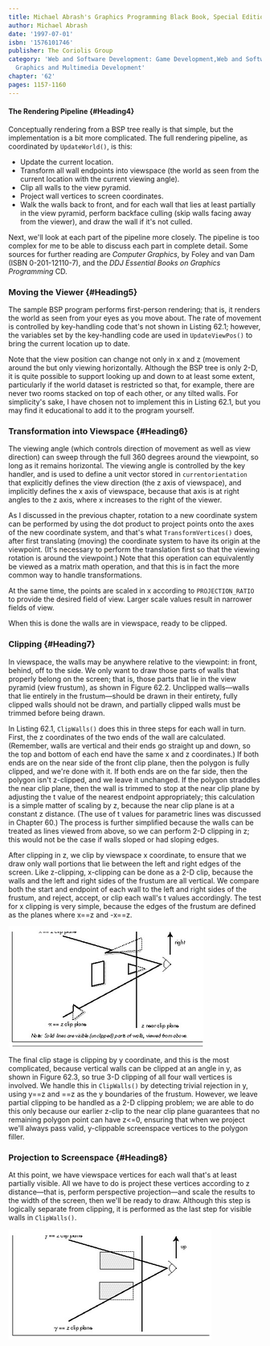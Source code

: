 ```yaml
---
title: Michael Abrash's Graphics Programming Black Book, Special Edition
author: Michael Abrash
date: '1997-07-01'
isbn: '1576101746'
publisher: The Coriolis Group
category: 'Web and Software Development: Game Development,Web and Software Development:
  Graphics and Multimedia Development'
chapter: '62'
pages: 1157-1160
---
```


#### The Rendering Pipeline {#Heading4}

Conceptually rendering from a BSP tree really is that simple, but the
implementation is a bit more complicated. The full rendering pipeline,
as coordinated by `UpdateWorld()`, is this:

  * Update the current location.
  * Transform all wall endpoints into viewspace (the world as seen from
    the current location with the current viewing angle).
  * Clip all walls to the view pyramid.
  * Project wall vertices to screen coordinates.
  * Walk the walls back to front, and for each wall that lies at least
    partially in the view pyramid, perform backface culling (skip walls
    facing away from the viewer), and draw the wall if it's not culled.

Next, we'll look at each part of the pipeline more closely. The pipeline
is too complex for me to be able to discuss each part in complete
detail. Some sources for further reading are *Computer Graphics*, by
Foley and van Dam (ISBN 0-201-12110-7), and the *DDJ Essential Books on
Graphics Programming* CD.

### Moving the Viewer {#Heading5}

The sample BSP program performs first-person rendering; that is, it
renders the world as seen from your eyes as you move about. The rate of
movement is controlled by key-handling code that's not shown in Listing
62.1; however, the variables set by the key-handling code are used in
`UpdateViewPos()` to bring the current location up to date.

Note that the view position can change not only in x and z (movement
around the but only viewing horizontally. Although the BSP tree is only
2-D, it is quite possible to support looking up and down to at least
some extent, particularly if the world dataset is restricted so that,
for example, there are never two rooms stacked on top of each other, or
any tilted walls. For simplicity's sake, I have chosen not to implement
this in Listing 62.1, but you may find it educational to add it to the
program yourself.

### Transformation into Viewspace {#Heading6}

The viewing angle (which controls direction of movement as well as view
direction) can sweep through the full 360 degrees around the viewpoint,
so long as it remains horizontal. The viewing angle is controlled by the
key handler, and is used to define a unit vector stored in
`currentorientation` that explicitly defines the view direction (the z
axis of viewspace), and implicitly defines the x axis of viewspace,
because that axis is at right angles to the z axis, where x increases to
the right of the viewer.

As I discussed in the previous chapter, rotation to a new coordinate
system can be performed by using the dot product to project points onto
the axes of the new coordinate system, and that's what
`TransformVertices()` does, after first translating (moving) the
coordinate system to have its origin at the viewpoint. (It's necessary
to perform the translation first so that the viewing rotation is around
the viewpoint.) Note that this operation can equivalently be viewed as a
matrix math operation, and that this is in fact the more common way to
handle transformations.

At the same time, the points are scaled in x according to
`PROJECTION_RATIO` to provide the desired field of view. Larger scale
values result in narrower fields of view.

When this is done the walls are in viewspace, ready to be clipped.

### Clipping {#Heading7}

In viewspace, the walls may be anywhere relative to the viewpoint: in
front, behind, off to the side. We only want to draw those parts of
walls that properly belong on the screen; that is, those parts that lie
in the view pyramid (view frustum), as shown in Figure 62.2. Unclipped
walls—walls that lie entirely in the frustum—should be drawn in their
entirety, fully clipped walls should not be drawn, and partially clipped
walls must be trimmed before being drawn.

In Listing 62.1, `ClipWalls()` does this in three steps for each wall
in turn. First, the z coordinates of the two ends of the wall are
calculated. (Remember, walls are vertical and their ends go straight up
and down, so the top and bottom of each end have the same x and z
coordinates.) If both ends are on the near side of the front clip plane,
then the polygon is fully clipped, and we're done with it. If both ends
are on the far side, then the polygon isn't z-clipped, and we leave it
unchanged. If the polygon straddles the near clip plane, then the wall
is trimmed to stop at the near clip plane by adjusting the t value of
the nearest endpoint appropriately; this calculation is a simple matter
of scaling by z, because the near clip plane is at a constant z
distance. (The use of t values for parametric lines was discussed in
Chapter 60.) The process is further simplified because the walls can be
treated as lines viewed from above, so we can perform 2-D clipping in z;
this would not be the case if walls sloped or had sloping edges.

After clipping in z, we clip by viewspace x coordinate, to ensure that
we draw only wall portions that lie between the left and right edges of
the screen. Like z-clipping, x-clipping can be done as a 2-D clip,
because the walls and the left and right sides of the frustum are all
vertical. We compare both the start and endpoint of each wall to the
left and right sides of the frustum, and reject, accept, or clip each
wall's t values accordingly. The test for x clipping is very simple,
because the edges of the frustum are defined as the planes where x==z
and -x==z.

![**Figure 62.2**  *Clipping to the view pyramid.*](images/62-02.jpg)

The final clip stage is clipping by y coordinate, and this is the most
complicated, because vertical walls can be clipped at an angle in y, as
shown in Figure 62.3, so true 3-D clipping of all four wall vertices is
involved. We handle this in `ClipWalls()` by detecting trivial
rejection in y, using y==z and ==z as the y boundaries of the frustum.
However, we leave partial clipping to be handled as a 2-D clipping
problem; we are able to do this only because our earlier z-clip to the
near clip plane guarantees that no remaining polygon point can have
z\<=0, ensuring that when we project we'll always pass valid,
y-clippable screenspace vertices to the polygon filler.

### Projection to Screenspace {#Heading8}

At this point, we have viewspace vertices for each wall that's at least
partially visible. All we have to do is project these vertices according
to z distance—that is, perform perspective projection—and scale the
results to the width of the screen, then we'll be ready to draw.
Although this step is logically separate from clipping, it is performed
as the last step for visible walls in `ClipWalls()`.

![**Figure 62.3**  *Why y clipping is more complex than x or z clipping.*](images/62-03.jpg)
